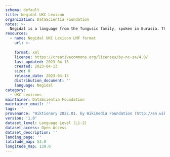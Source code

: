 ```yaml
---
schema: default
title: Negidal UKC Lexicon
organization: DataScientia Foundation
notes: >-
  Negidal is a language from the Tungusic family, spoken in Eurasia. The UKC Lexicon of Negidal is represented as a lexico-semantic network. It consists of words, word senses, synsets, as well as sense-level and synset-level relationships.
resources:
  - name: Negidal UKC Lexicon LMF format
    url: >-
      
    format: xml
    license: https://creativecommons.org/licenses/by-nc-sa/4.0/
    last_updated: 2023-04-13
    created: 2023-04-13
    size: 0
    release_date: 2023-04-13
    distribution_document: ''
    language: Negidal
category:
  - UKC Lexicons
maintainer: DataScientia Foundation
maintainer_email: ''
tags: ''
provenance: 'Wiktionary 2022.01. by Wikimedia Foundation (http://en.wiktionary.org); Princeton WordNet 2.1 by Princeton University (https://wordnet.princeton.edu)'
version: '1.0'
dataset_level: Language Level (L1-2)
dataset_access: Open Access
dataset_description: ''
landing_page: ''
latitude_map: 53.0
longitude_map: 139.0
---
```

